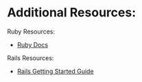 # Additional Resources:
Ruby Resources:
- <a href="https://ruby-doc.org/core-2.4.1/" target="_blank">Ruby Docs</a>

Rails Resources:
- <a href="http://guides.rubyonrails.org/v5.1.4/getting_started.html" target="_blank">Rails Getting Started Guide</a>
